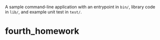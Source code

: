 A sample command-line application with an entrypoint in `bin/`, library code
in `lib/`, and example unit test in `test/`.
# fourth_homework
